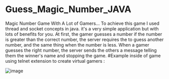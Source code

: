 # Guess_Magic_Number_JAVA

Magic Number Game With A Lot of Gamers...
To achieve this game I used thread and socket concepts in java. it's a very simple application but with lots of benefits for you.
At first, the gamer guesses a number if the number is greater than the correct number, the server requires the to guess another number, and the same thing when the number is less.
When a gamer guesses the right number, the server sends the others a message telling them the winner's name and stopping the game.
#Example inside of game using telnet extension to create virtual gamers :

![image](https://user-images.githubusercontent.com/67378945/211424238-f2b9086c-c7cf-4d17-a98c-d1156580c1b5.png)
